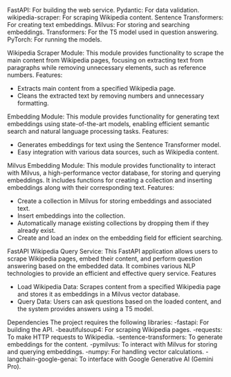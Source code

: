 FastAPI: For building the web service.
Pydantic: For data validation.
wikipedia-scraper: For scraping Wikipedia content.
Sentence Transformers: For creating text embeddings.
Milvus: For storing and searching embeddings.
Transformers: For the T5 model used in question answering.
PyTorch: For running the models.

Wikipedia Scraper Module:
This module provides functionality to scrape the main content from Wikipedia pages, focusing on extracting text from paragraphs while removing unnecessary elements, such as reference numbers.
Features:
- Extracts main content from a specified Wikipedia page.
- Cleans the extracted text by removing numbers and unnecessary formatting.

Embedding Module:
This module provides functionality for generating text embeddings using state-of-the-art models, enabling efficient semantic search and natural language processing tasks.
Features:
- Generates embeddings for text using the Sentence Transformer model.
- Easy integration with various data sources, such as Wikipedia content.

Milvus Embedding Module:
This module provides functionality to interact with Milvus, a high-performance vector database, for storing and querying embeddings. It includes functions for creating a collection and inserting embeddings along with their corresponding text.
Features:
- Create a collection in Milvus for storing embeddings and associated text.
- Insert embeddings into the collection.
- Automatically manage existing collections by dropping them if they already exist.
- Create and load an index on the embedding field for efficient searching.

FastAPI Wikipedia Query Service:
This FastAPI application allows users to scrape Wikipedia pages, embed their content, and perform question answering based on the embedded data. It combines various NLP technologies to provide an efficient and effective query service.
Features
- Load Wikipedia Data: Scrapes content from a specified Wikipedia page and stores it as embeddings in a Milvus vector database.
- Query Data: Users can ask questions based on the loaded content, and the system provides answers using a T5 model.

Dependencies
The project requires the following libraries:
-fastapi: For building the API.
-beautifulsoup4: For scraping Wikipedia pages.
-requests: To make HTTP requests to Wikipedia.
-sentence-transformers: To generate embeddings for the content.
-pymilvus: To interact with Milvus for storing and querying embeddings.
-numpy: For handling vector calculations.
-langchain-google-genai: To interface with Google Generative AI (Gemini Pro).
